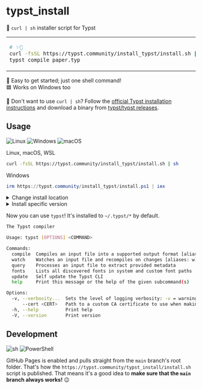 # typst_install

🤖 `curl | sh` installer script for Typst

<table align=center><td>

```sh
# ✨🚀
curl -fsSL https://typst.community/install_typst/install.sh | sh
typst compile paper.typ
```

</table>

🚀 Easy to get started; just one shell command! \
🟦 Works on Windows too

👀 Don't want to use `curl | sh`? Follow the [official Typst installation
instructions] and download a binary from [typst/typst releases].

## Usage

![Linux](https://img.shields.io/static/v1?style=for-the-badge&message=Linux&color=222222&logo=Linux&logoColor=FCC624&label=)
![Windows](https://img.shields.io/static/v1?style=for-the-badge&message=Windows&color=0078D4&logo=Windows&logoColor=FFFFFF&label=)
![macOS](https://img.shields.io/static/v1?style=for-the-badge&message=macOS&color=000000&logo=macOS&logoColor=FFFFFF&label=)

Linux, macOS, WSL

```sh
curl -fsSL https://typst.community/install_typst/install.sh | sh
```

Windows

```ps1
irm https://typst.community/install_typst/install.ps1 | iex
```

<details><summary>Change install location</summary>

Linux, macOS, WSL

```sh
export TYPST_INSTALL="/usr/local"
curl -fsSL https://typst.community/install_typst/install.sh | sh
```

Windows

```ps1
$Env:TypstInstall = "C:\Program Files\typst"
irm https://typst.community/install_typst/install.ps1 | iex
```

</details>

<details><summary>Install specific version</summary>

Linux, macOS, WSL

```sh
curl -fsSL https://typst.community/install_typst/install.sh | sh -s 0.10.0
```

Windows

```ps1
v="0.10.0"; irm https://typst.community/install_typst/install.ps1 | iex
```

</details>

Now you can use `typst`! It's installed to `~/.typst/*` by default.

```sh
The Typst compiler

Usage: typst [OPTIONS] <COMMAND>

Commands:
  compile  Compiles an input file into a supported output format [aliases: c]
  watch    Watches an input file and recompiles on changes [aliases: w]
  query    Processes an input file to extract provided metadata
  fonts    Lists all discovered fonts in system and custom font paths
  update   Self update the Typst CLI
  help     Print this message or the help of the given subcommand(s)

Options:
  -v, --verbosity...  Sets the level of logging verbosity: -v = warning & error, -vv = info, -vvv = debug, -vvvv = trace
      --cert <CERT>   Path to a custom CA certificate to use when making network requests [env: TYPST_CERT=]
  -h, --help          Print help
  -V, --version       Print version
```

## Development

![sh](https://img.shields.io/static/v1?style=for-the-badge&message=sh&color=4EAA25&logo=GNU+Bash&logoColor=FFFFFF&label=)
![PowerShell](https://img.shields.io/static/v1?style=for-the-badge&message=PowerShell&color=5391FE&logo=PowerShell&logoColor=FFFFFF&label=)

GitHub Pages is enabled and pulls straight from the `main` branch's root folder.
That's how the `https://typst.community/typst_install/install.sh` script is
published. That means it's a good idea to **make sure that the `main` branch
always works!** 😉

<!-- prettier-ignore-start -->
[official Typst installation instructions]: https://github.com/typst/typst#installation
[typst/typst releases]: https://github.com/typst/typst/releases
<!-- prettier-ignore-end -->
